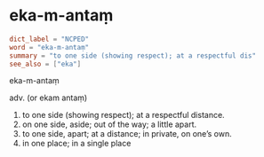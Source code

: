 # eka-m-antaṃ

``` toml
dict_label = "NCPED"
word = "eka-m-antaṃ"
summary = "to one side (showing respect); at a respectful dis"
see_also = ["eka"]
```

eka\-m\-antaṃ

adv. (or ekam antaṃ)

1. to one side (showing respect); at a respectful distance.
2. on one side, aside; out of the way; a little apart.
3. to one side, apart; at a distance; in private, on one’s own.
4. in one place; in a single place

